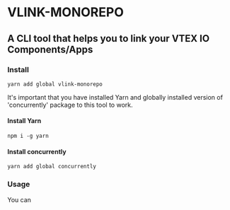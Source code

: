 # VLINK-MONOREPO
## A CLI tool that helps you to link your VTEX IO Components/Apps

### Install

`yarn add global vlink-monorepo`

It's important that you have installed Yarn and globally installed version of 'concurrently' package to this tool to work.

#### Install Yarn
`npm i -g yarn`

#### Install concurrently
`yarn add global concurrently`

### Usage

You can